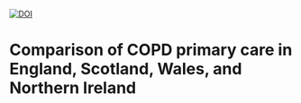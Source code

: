 [![DOI](https://zenodo.org/badge/DOI/10.5281/zenodo.7080399.svg)](https://doi.org/10.5281/zenodo.7080399)
# Comparison of COPD primary care in England, Scotland, Wales, and Northern Ireland
